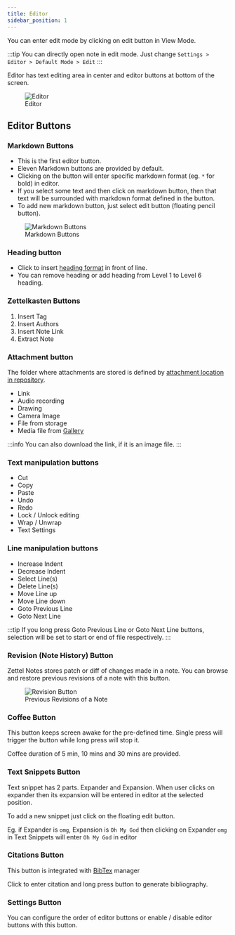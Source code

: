 ```yaml
---
title: Editor
sidebar_position: 1
---
```


You can enter edit mode by clicking on edit button in View Mode. 

:::tip
You can directly open note in edit mode. Just change `Settings > Editor > Default Mode > Edit`
:::

Editor has text editing area in center and editor buttons at bottom of the screen.

<figure>
<img src="/assets/img/editor.png" alt="Editor"/>
 <figcaption>Editor</figcaption>
</figure>

## Editor Buttons

### Markdown Buttons

- This is the first editor button.
- Eleven Markdown buttons are provided by default.
- Clicking on the button will enter specific markdown format (eg. `*` for bold) in editor.
- If you select some text and then click on markdown button, then that text will be surrounded with markdown format defined in the button.
- To add new markdown button, just select edit button (floating pencil button).

<figure>
<img src="/assets/img/editor-buttons-markdown-button.png" alt="Markdown Buttons"/>
 <figcaption>Markdown Buttons</figcaption>
</figure>

### Heading button

- Click to insert [heading format]((./editor/markdown#heading)) in front of line.
- You can remove heading or add heading from Level 1 to Level 6 heading.

### Zettelkasten Buttons

1. Insert Tag
2. Insert Authors
3. Insert Note Link
4. Extract Note

### Attachment button

The folder where attachments are stored is defined by [attachment location in repository](../repository#7-default-location-for-attachments).

- Link
- Audio recording
- Drawing
- Camera Image
- File from storage
- Media file from [Gallery](../gallery)

:::info
You can also download the link, if it is an image file.
:::

### Text manipulation buttons

- Cut
- Copy
- Paste
- Undo
- Redo
- Lock / Unlock editing
- Wrap / Unwrap
- Text Settings

### Line manipulation buttons

- Increase Indent
- Decrease Indent
- Select Line(s)
- Delete Line(s)
- Move Line up
- Move Line down
- Goto Previous Line
- Goto Next Line

:::tip
If you long press Goto Previous Line or Goto Next Line buttons, selection will be set to start or end of file respectively.
:::

### Revision (Note History) Button

Zettel Notes stores patch or diff of changes made in a note. You can browse and restore previous revisions of a note with this button.

<figure>
<img src="/assets/img/editor-buttons-revision.png" alt="Revision Button"/>
 <figcaption>Previous Revisions of a Note</figcaption>
</figure>

### Coffee Button

This button keeps screen awake for the pre-defined time. Single press will trigger the button while long press will stop it.

Coffee duration of 5 min, 10 mins and 30 mins are provided.

### Text Snippets Button

Text snippet has 2 parts. Expander and Expansion. When user clicks on expander then its expansion will be entered in editor at the selected position.

To add a new snippet just click on the floating edit button.

Eg. if Expander is `omg`, Expansion is `Oh My God` then clicking on Expander `omg` in Text Snippets will enter `Oh My God` in editor

### Citations Button

This button is integrated with [BibTex](../../bibtex) manager

Click to enter citation and long press button to generate bibliography.

### Settings Button

You can configure the order of editor buttons or enable / disable editor buttons with this button.
